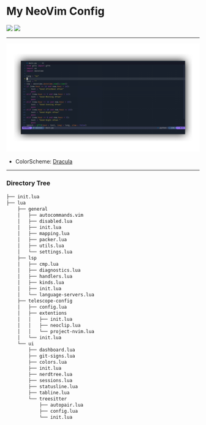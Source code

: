 # My NeoVim Config

<img src="https://img.shields.io/badge/Lua-2C2D72?style=for-the-badge&logo=lua&logoColor=white " /> <img src="https://img.shields.io/badge/NeoVim-%2357A143.svg?&style=for-the-badge&logo=neovim&logoColor=white" />


---
<img src="https://github.com/Iamafnan/my-nvimrc/blob/main/assets/screenshot1.jpg" />

* ColorScheme: [Dracula](https:/github.com/dracula/vim)
---

### Directory Tree
```
├── init.lua
├── lua
    ├── general
    │   ├── autocommands.vim
    │   ├── disabled.lua
    │   ├── init.lua
    │   ├── mapping.lua
    │   ├── packer.lua
    │   ├── utils.lua
    │   └── settings.lua 
    ├── lsp
    │   ├── cmp.lua
    │   ├── diagnostics.lua
    │   ├── handlers.lua
    │   ├── kinds.lua
    │   ├── init.lua
    │   └── language-servers.lua
    ├── telescope-config
    │   ├── config.lua
    │   ├── extentions
    │   │   ├── init.lua
    │   │   ├── neoclip.lua
    │   │   └── project-nvim.lua
    │   └── init.lua
    └── ui
        ├── dashboard.lua
        ├── git-signs.lua
        ├── colors.lua
        ├── init.lua
        ├── nerdtree.lua
        ├── sessions.lua
        ├── statusline.lua
        ├── tabline.lua
        └── treesitter
            ├── autopair.lua
            ├── config.lua
            └── init.lua

```
